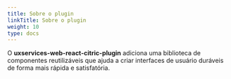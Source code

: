 ```yaml
---
title: Sobre o plugin
linkTitle: Sobre o plugin
weight: 10
type: docs
---
```


O **uxservices-web-react-citric-plugin** adiciona uma biblioteca de componentes reutilizáveis que ajuda a criar interfaces de usuário duráveis de forma mais rápida e satisfatória.